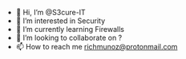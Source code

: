- 👋 Hi, I’m @S3cure-IT
- 👀 I’m interested in Security
- 🌱 I’m currently learning Firewalls
- 💞️ I’m looking to collaborate on ?
- 📫 How to reach me richmunoz@protonmail.com

<!---
S3cure-IT/S3cure-IT is a ✨ special ✨ repository because its `README.md` (this file) appears on your GitHub profile.
You can click the Preview link to take a look at your changes.
--->
